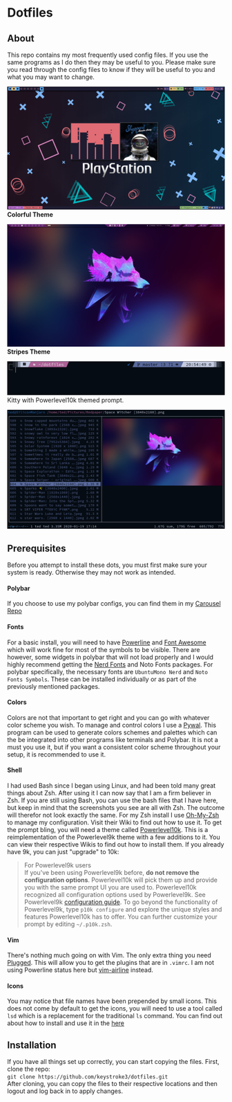 # Dotfiles
## About
This repo contains my most frequently used config files. If you use the same programs as I do
then they may be useful to you. Please make sure you read through the config files to know if
they will be useful to you and what you may want to change.

![Colorful Theme Desktop](https://github.com/keystroke3/dotfiles/blob/master/screenshots/Colorful%20Theme%20shot2.png?raw=true)
**Colorful Theme**

![Stripes Theme Desktop](https://raw.githubusercontent.com/keystroke3/dotfiles/master/screenshots/Stripes%20Desktop.png)
**Stripes Theme**

![Kitty/Prompt](https://raw.githubusercontent.com/keystroke3/dotfiles/master/screenshots/kitty.png)
Kitty with Powerlevel10k themed prompt.

![ranger](https://raw.githubusercontent.com/keystroke3/dotfiles/master/screenshots/ranger.png)

## Prerequisites
Before you attempt to install these dots, you must first make sure your system is ready. Otherwise
they may not work as intended.
#### Polybar
If you choose to use my polybar configs, you can find them in my [Carousel Repo](https://github.com/keystroke3/Carousel)
#### Fonts
For a basic install, you will need to have [Powerline](https://github.com/powerline/powerline) and [Font Awesome](https://github.com/FortAwesome/Font-Awesome) which will work fine for most of the
symbols to be visible. There are however, some widgets in polybar that will not load properly
and I would highly recommend getting the [Nerd Fonts](https://github.com/ryanoasis/nerd-fonts) and Noto Fonts packages. For polybar specifically, the necessary
fonts are `UbuntuMono Nerd` and `Noto Fonts Symbols`. These can be installed individually or as part of the previously
mentioned packages.

#### Colors
Colors are not that important to get right and you can go with whatever color scheme you wish. To manage
and control colors I use a [Pywal](https://github.com/dylanaraps/pywal). This program can be used to generate colors schemes and palettes which can 
the be integrated into other programs like terminals and Polybar. It is not a must you use it, but if you
want a consistent color scheme throughout your setup, it is recommended to use it.

#### Shell
I had used Bash since I began using Linux, and had been told many great things about Zsh. After using it
I can now say that I am a firm believer in Zsh. If you are still using Bash, you can use the bash files that
I have here, but keep in mind that the screenshots you see are all with Zsh. The outcome will therefor not look exactly the same.
For my Zsh install I use [Oh-My-Zsh](https://github.com/ohmyzsh/ohmyzsh) to manage my configuration. Visit their Wiki to find out how to use it. To get the prompt
bling, you will need a theme called [Powerlevel10k](https://github.com/romkatv/powerlevel10k). This is a reimplementation of the Powerlevel9k theme with a few additions to it.
You can view their respective Wikis to find out how to install them. If you already have 9k, you can just "upgrade" to 10k:

>For Powerlevel9k users  
If you've been using Powerlevel9k before, **do not remove the configuration options**. Powerlevel10k
will pick them up and provide you with the same prompt UI you are used to. Powerlevel10k recognized
all configuration options used by Powerlevel9k. See Powerlevel9k
[configuration guide](https://github.com/Powerlevel9k/powerlevel9k/blob/master/README.md#prompt-customization).
To go beyond the functionality of Powerlevel9k, type `p10k configure` and explore the unique styles
and features Powerlevel10k has to offer. You can further customize your prompt by editing
`~/.p10k.zsh`.

#### Vim
There's nothing much going on with Vim. The only extra thing you need [Plugged](https://github.com/junegunn/vim-plug). This will
allow you to get the plugins that are in `.vimrc`. I am not using Powerline status here but [vim-airline](https://github.com/vim-airline/vim-airline) instead.

#### Icons
You may notice that file names have been prepended by small icons. This does not come by default to get the icons, you will need to use a tool called `lsd` which is a replacement for the traditional `ls` command. You can find out about how to install and use it in the [here](https://github.com/Peltoche/lsd)


## Installation
If you have all things set up correctly, you can start copying the files. First, clone the repo:  
`git clone https://github.com/keystroke3/dotfiles.git`  
After cloning, you can copy the files to their respective locations and then logout and log back in to apply changes.
